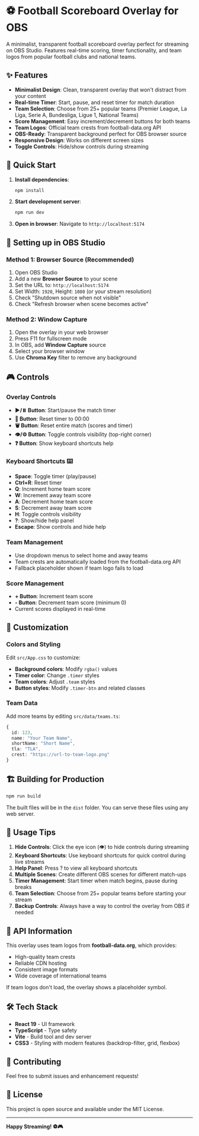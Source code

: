 # ⚽ Football Scoreboard Overlay for OBS

A minimalist, transparent football scoreboard overlay perfect for streaming on OBS Studio. Features real-time scoring, timer functionality, and team logos from popular football clubs and national teams.

## ✨ Features

- **Minimalist Design**: Clean, transparent overlay that won't distract from your content
- **Real-time Timer**: Start, pause, and reset timer for match duration
- **Team Selection**: Choose from 25+ popular teams (Premier League, La Liga, Serie A, Bundesliga, Ligue 1, National Teams)
- **Score Management**: Easy increment/decrement buttons for both teams
- **Team Logos**: Official team crests from football-data.org API
- **OBS-Ready**: Transparent background perfect for OBS browser source
- **Responsive Design**: Works on different screen sizes
- **Toggle Controls**: Hide/show controls during streaming

## 🚀 Quick Start

1. **Install dependencies**:

   ```bash
   npm install
   ```

2. **Start development server**:

   ```bash
   npm run dev
   ```

3. **Open in browser**: Navigate to `http://localhost:5174`

## 🎥 Setting up in OBS Studio

### Method 1: Browser Source (Recommended)

1. Open OBS Studio
2. Add a new **Browser Source** to your scene
3. Set the URL to: `http://localhost:5174`
4. Set Width: `1920`, Height: `1080` (or your stream resolution)
5. Check "Shutdown source when not visible"
6. Check "Refresh browser when scene becomes active"

### Method 2: Window Capture

1. Open the overlay in your web browser
2. Press F11 for fullscreen mode
3. In OBS, add **Window Capture** source
4. Select your browser window
5. Use **Chroma Key** filter to remove any background

## 🎮 Controls

### Overlay Controls

- **▶️/⏸️ Button**: Start/pause the match timer
- **🔄 Button**: Reset timer to 00:00
- **🗑️ Button**: Reset entire match (scores and timer)
- **👁️/⚙️ Button**: Toggle controls visibility (top-right corner)
- **❓ Button**: Show keyboard shortcuts help

### Keyboard Shortcuts ⌨️

- **Space**: Toggle timer (play/pause)
- **Ctrl+R**: Reset timer
- **Q**: Increment home team score
- **W**: Increment away team score
- **A**: Decrement home team score
- **S**: Decrement away team score
- **H**: Toggle controls visibility
- **?**: Show/hide help panel
- **Escape**: Show controls and hide help

### Team Management

- Use dropdown menus to select home and away teams
- Team crests are automatically loaded from the football-data.org API
- Fallback placeholder shown if team logo fails to load

### Score Management

- **+ Button**: Increment team score
- **- Button**: Decrement team score (minimum 0)
- Current scores displayed in real-time

## 🎨 Customization

### Colors and Styling

Edit `src/App.css` to customize:

- **Background colors**: Modify `rgba()` values
- **Timer color**: Change `.timer` styles
- **Team colors**: Adjust `.team` styles
- **Button styles**: Modify `.timer-btn` and related classes

### Team Data

Add more teams by editing `src/data/teams.ts`:

```typescript
{
  id: 123,
  name: "Your Team Name",
  shortName: "Short Name",
  tla: "TLA",
  crest: "https://url-to-team-logo.png"
}
```

## 🏗️ Building for Production

```bash
npm run build
```

The built files will be in the `dist` folder. You can serve these files using any web server.

## 📱 Usage Tips

1. **Hide Controls**: Click the eye icon (👁️) to hide controls during streaming
2. **Keyboard Shortcuts**: Use keyboard shortcuts for quick control during live streams
3. **Help Panel**: Press ? to view all keyboard shortcuts
4. **Multiple Scenes**: Create different OBS scenes for different match-ups
5. **Timer Management**: Start timer when match begins, pause during breaks
6. **Team Selection**: Choose from 25+ popular teams before starting your stream
7. **Backup Controls**: Always have a way to control the overlay from OBS if needed

## 🔄 API Information

This overlay uses team logos from **football-data.org**, which provides:

- High-quality team crests
- Reliable CDN hosting
- Consistent image formats
- Wide coverage of international teams

If team logos don't load, the overlay shows a placeholder symbol.

## 🛠️ Tech Stack

- **React 19** - UI framework
- **TypeScript** - Type safety
- **Vite** - Build tool and dev server
- **CSS3** - Styling with modern features (backdrop-filter, grid, flexbox)

## 🤝 Contributing

Feel free to submit issues and enhancement requests!

## 📄 License

This project is open source and available under the MIT License.

---

**Happy Streaming! ⚽🎮**
